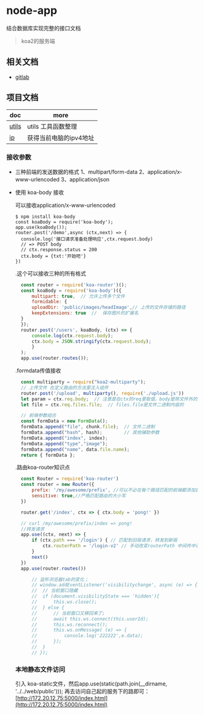 # node-app
结合数据库实现完整的接口文档

> koa2的服务端

## 相关文档

- [gitlab]()

## 项目文档

| doc                                       | more                           |
| ----------------------------------------- | ------------------------------ |
| [utils](./docs/utils/README.md)           | utils 工具函数整理             |
| [ip](./utils/factory/ip)                  | 获得当前电脑的ipv4地址             |

### 接收参数

- 三种前端的发送数据的格式
 1、multipart/form-data
 2、application/x-www-urlencoded
 3、application/json


- 使用 koa-body 接收

  可以接收application/x-www-urlencoded 

  ```javascrpt 
  $ npm install koa-body
  const koaBody = require('koa-body');
  app.use(koaBody());
  router.post('/demo',async (ctx,next) => {
    console.log('接口请求准备处理响应',ctx.request.body)
    // => POST body
    // ctx.response.status = 200
    ctx.body = {txt:'开始吧'}
  })
  ```

  .这个可以接收三种的所有格式

  ```javascript
    const router = require('koa-router')();
    const koaBody = require('koa-body')({
        multipart: true,  // 允许上传多个文件
        formidable: { 
        uploadDir: 'public/images/headImage',// 上传的文件存储的路径 
        keepExtensions: true  //  保存图片的扩展名
    }
    });
    router.post('/users', koaBody, (ctx) => {
        console.log(ctx.request.body);
        ctx.body = JSON.stringify(ctx.request.body);
        }
    );
    app.use(router.routes());
  ```

  .formdata传值接收
  
  ```javascript
    const multiparty = require("koa2-multiparty");
    // 上传文件 在定义路由的方法里注入组件
    router.post('/upload', multiparty(), require('./upload.js'))
    let param = ctx.req.body;  // 注意是在ctx的req里取值，body是除文件外的其他的参数
    let file = ctx.req.files.file;  // files.file是文件二进制内容的

    // 前端参数组合
    const formData = new FormData();
    formData.append("file", chunk.file);  // 文件二进制
    formData.append("hash", hash);        // 其他辅助参数
    formData.append("index", index);
    formData.append("type","image");
    formData.append("name", data.file.name);
    return { formData };

  ```



  .路由koa-router知识点
  ```javascript
	const Router = require('koa-router')
	const router = new Router({
		prefix: '/my/awesome/prefix', //可以不必在每个路径匹配的前端都添加巨长的前缀：
		sensitive: true,//严格匹配路由的大小写
	})

  	router.get('/index', ctx => { ctx.body = 'pong!' })

    // curl /my/awesome/prefix/index => pong!
    //转发请求
    app.use((ctx, next) => {
		if (ctx.path === '/login') { // 匹配到旧版请求，转发到新版
			ctx.routerPath = '/login-v2' // 手动改变routerPath 中间件中改变ctx.routerPath可以很轻易的使路由匹配到我们想转发的地方去
		}
		next()
	})
	app.use(router.routes())


  ```


  ```javascript
    	// 监听浏览器tab的变化；
		// window.addEventListener('visibilitychange', async (e) => {
		// 	// 当前窗口隐藏
		// 	if (document.visibilityState === 'hidden'){
		// 		this.ws.close();
		// 	} else {
		// 		// 当前窗口又移回来了;
		// 		await this.ws.connect(this.userId);
		// 		this.ws.reconnect();
		// 		this.ws.onMessage( (e) => {
		// 			console.log('222222',e.data);
		// 		});
		// 	}
		// });

  ```

  ### 本地静态文件访问
  
  引入 koa-static文件，然后app.use(static(path.join(__dirname, '../../web/public')));
  再去访问自己起的服务下的路即可：[http://172.20.12.75:5000/index.html](http://172.20.12.75:5000/index.html)